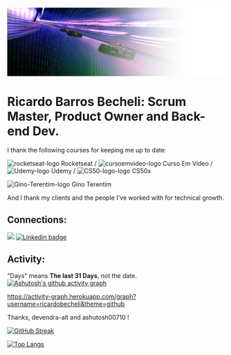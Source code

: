 ![](https://github.com/ricardobecheli/ricardobecheli/blob/main/images/monacode.jpg)


# Ricardo Barros Becheli: Scrum Master, Product Owner and Back-end Dev.

I thank the following courses for keeping me up to date:

<img src="https://avatars.githubusercontent.com/u/69590972?s=200&v=4" alt="rocketseat-logo" width="100"/> Rocketseat    /    <img src="https://avatars.githubusercontent.com/u/8683385?s=200&v=4" alt="cursoemvideo-logo" width="100"> Curso Em Vídeo   /   <img src="https://user-images.githubusercontent.com/65828949/183195686-2255fc71-3ea6-4188-a0c9-b6d6d5b6177f.png" alt="Udemy-logo" width="100"> Udemy  / <img src="[https://camo.githubusercontent.com/e102fc78838d08dc4d36cec7006a3cf89cbd397892588b6ed16d33af0f374255/68747470733a2f2f676f6f2e676c2f6d4a774e5543](https://camo.githubusercontent.com/2485cdb92cc1563cb21703bd1dc5474a727cd17b4d8243b27b9906468ec4e945/68747470733a2f2f676f6f2e676c2f6d4a774e5543)" alt="CS50-logo-logo" width="100"> CS50x

<img src="https://user-images.githubusercontent.com/65828949/183179111-c2681aed-456b-4081-9f8b-b47c79a24bc7.png" alt="Gino-Terentim-logo" width="150"> Gino Terentim


And I thank my clients and the people I've worked with for technical growth.




## Connections:

<a href="mailto:ricardobarrosbecheli@gmail.com"> <img src="https://img.shields.io/badge/Gmail-D14836?style=for-the-badge&logo=gmail&logoColor=white"/></a>
[![Linkedin badge](https://img.shields.io/badge/LinkedIn-0077B5?style=for-the-badge&logo=linkedin&logoColor=white)](https://www.linkedin.com/in/ricardo-becheli-36843659/)

## Activity:

"Days" means **The last 31 Days**, not the date.
[![Ashutosh's github activity graph](https://activity-graph.herokuapp.com/graph?username=ricardobecheli&theme=github)](https://github.com/ricardobecheli?tab=repositories)



https://activity-graph.herokuapp.com/graph?username=ricardobecheli&theme=github

Thanks, devendra-alt and ashutosh00710 !

[![GitHub Streak](http://github-readme-streak-stats.herokuapp.com?user=ricardobecheli&theme=tokyonight&date_format=M%20j%5B%2C%20Y%5D)](https://git.io/streak-stats)

[![Top Langs](https://github-readme-stats.vercel.app/api/top-langs/?username=ricardobecheli)](https://github.com/ricardobecheli/github-readme-stats)
